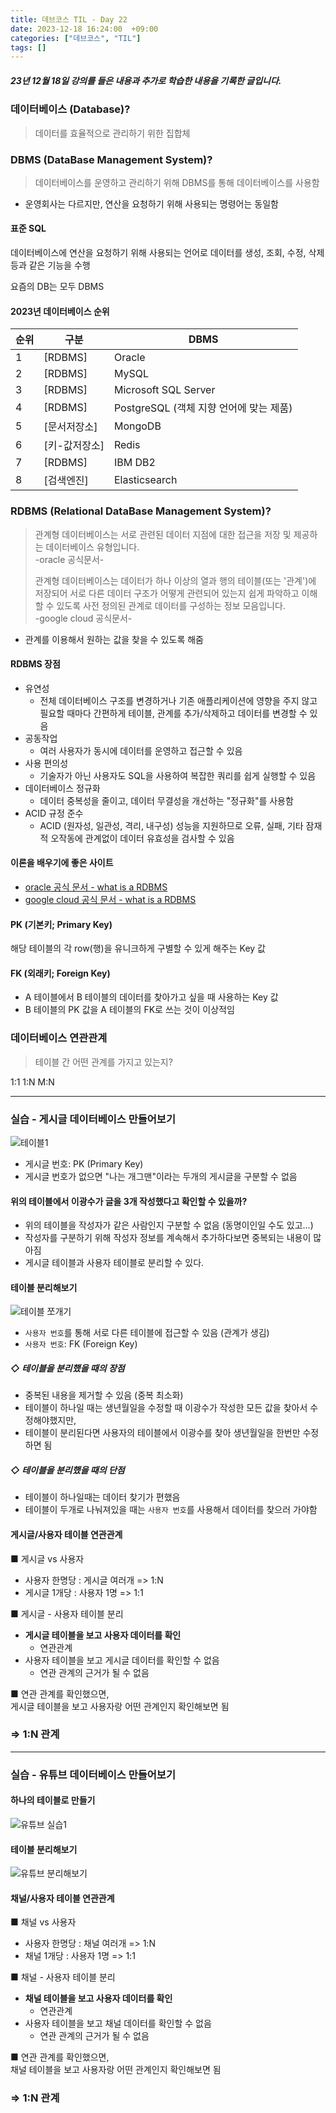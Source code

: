 ```yaml
---
title: 데브코스 TIL - Day 22
date: 2023-12-18 16:24:00  +09:00
categories: ["데브코스", "TIL"]
tags: []
---
```


##### 23년 12월 18일 강의를 들은 내용과 추가로 학습한 내용을 기록한 글입니다.

### 데이터베이스 (Database)?

> 데이터를 효율적으로 관리하기 위한 집합체

### DBMS (DataBase Management System)?

> 데이터베이스를 운영하고 관리하기 위해 DBMS를 통해 데이터베이스를 사용함

- 운영회사는 다르지만, 연산을 요청하기 위해 사용되는 명령어는 동일함

#### 표준 SQL

데이터베이스에 연산을 요청하기 위해 사용되는 언어로 데이터를 생성, 조회, 수정, 삭제 등과 같은 기능을 수행

요즘의 DB는 모두 DBMS

#### 2023년 데이터베이스 순위

| 순위 | 구분          | DBMS                                    |
| ---- | ------------- | --------------------------------------- |
| 1    | [RDBMS]       | Oracle                                  |
| 2    | [RDBMS]       | MySQL                                   |
| 3    | [RDBMS]       | Microsoft SQL Server                    |
| 4    | [RDBMS]       | PostgreSQL (객체 지향 언어에 맞는 제품) |
| 5    | [문서저장소]  | MongoDB                                 |
| 6    | [키-값저장소] | Redis                                   |
| 7    | [RDBMS]       | IBM DB2                                 |
| 8    | [검색엔진]    | Elasticsearch                           |

### RDBMS (Relational DataBase Management System)?

> 관계형 데이터베이스는 서로 관련된 데이터 지점에 대한 접근을 저장 및 제공하는 데이터베이스 유형입니다.  
> -oracle 공식문서-
>
> 관계형 데이터베이스는 데이터가 하나 이상의 열과 행의 테이블(또는 '관계')에 저장되어 서로 다른 데이터 구조가 어떻게 관련되어 있는지 쉽게 파악하고 이해할 수 있도록 사전 정의된 관계로 데이터를 구성하는 정보 모음입니다.  
> -google cloud 공식문서-

- 관계를 이용해서 원하는 값을 찾을 수 있도록 해줌

#### RDBMS 장점

- 유연성
  - 전체 데이터베이스 구조를 변경하거나 기존 애플리케이션에 영향을 주지 않고 필요할 때마다 간편하게 테이블, 관계를 추가/삭제하고 데이터를 변경할 수 있음
- 공동작업
  - 여러 사용자가 동시에 데이터를 운영하고 접근할 수 있음
- 사용 편의성
  - 기술자가 아닌 사용자도 SQL을 사용하여 복잡한 쿼리를 쉽게 실행할 수 있음
- 데이터베이스 정규화
  - 데이터 중복성을 줄이고, 데이터 무결성을 개선하는 "정규화"를 사용함
- ACID 규정 준수
  - ACID (원자성, 일관성, 격리, 내구성) 성능을 지원하므로 오류, 실패, 기타 잠재적 오작동에 관계없이 데이터 유효성을 검사할 수 있음

#### 이론을 배우기에 좋은 사이트

- [oracle 공식 문서 - what is a RDBMS](https://www.oracle.com/kr/database/what-is-a-relational-database/)
- [google cloud 공식 문서 - what is a RDBMS](https://cloud.google.com/learn/what-is-a-relational-database?hl=ko)

#### PK (기본키; Primary Key)

해당 테이블의 각 row(행)을 유니크하게 구별할 수 있게 해주는 Key 값

#### FK (외래키; Foreign Key)

- A 테이블에서 B 테이블의 데이터를 찾아가고 싶을 때 사용하는 Key 값
- B 테이블의 PK 값을 A 테이블의 FK로 쓰는 것이 이상적임

### 데이터베이스 연관관계

> 테이블 간 어떤 관계를 가지고 있는지?

1:1
1:N
M:N

---

### 실습 - 게시글 데이터베이스 만들어보기

![테이블1](https://github.com/hyemin12/hyemin12.github.io/assets/66300732/01b6279f-df6e-4c60-ae9c-a89434a82559)

- 게시글 번호: PK (Primary Key)
- 게시글 번호가 없으면 "나는 개그맨"이라는 두개의 게시글을 구분할 수 없음

#### 위의 테이블에서 이광수가 글을 3개 작성했다고 확인할 수 있을까?

- 위의 테이블을 작성자가 같은 사람인지 구분할 수 없음 (동명이인일 수도 있고...)
- 작성자를 구분하기 위해 작성자 정보를 계속해서 추가하다보면 중복되는 내용이 많아짐
- 게시글 테이블과 사용자 테이블로 분리할 수 있다.

#### 테이블 분리해보기

![테이블 쪼개기](https://github.com/hyemin12/hyemin12.github.io/assets/66300732/a4b6e206-2155-466a-8c31-e1cb65a53bd1)

- `사용자 번호`를 통해 서로 다른 테이블에 접근할 수 있음 (관계가 생김)
- `사용자 번호`: FK (Foreign Key)

##### ◇ 테이블을 분리했을 때의 장점

- 중복된 내용을 제거할 수 있음 (중복 최소화)
- 테이블이 하나일 때는 생년월일을 수정할 때 이광수가 작성한 모든 값을 찾아서 수정해야했지만,
- 테이블이 분리된다면 사용자의 테이블에서 이광수를 찾아 생년월일을 한번만 수정하면 됨

##### ◇ 테이블을 분리했을 때의 단점

- 테이블이 하나일때는 데이터 찾기가 편했음
- 테이블이 두개로 나눠져있을 때는 `사용자 번호`를 사용해서 데이터를 찾으러 가야함

#### 게시글/사용자 테이블 연관관계

■ 게시글 vs 사용자

- 사용자 한명당 : 게시글 여러개 => 1:N
- 게시글 1개당 : 사용자 1명 => 1:1

■ 게시글 - 사용자 테이블 분리

- **게시글 테이블을 보고 사용자 데이터를 확인**
  - 연관관계
- 사용자 테이블을 보고 게시글 데이터를 확인할 수 없음
  - 연관 관계의 근거가 될 수 없음

■ 연관 관계를 확인했으면,  
게시글 테이블을 보고 사용자랑 어떤 관계인지 확인해보면 됨

### => 1:N 관계

---

### 실습 - 유튜브 데이터베이스 만들어보기

#### 하나의 테이블로 만들기

![유튜브 실습1](https://github.com/hyemin12/hyemin12.github.io/assets/66300732/e9efa0d2-9d64-4c87-8fc7-ab300be59eed)

#### 테이블 분리해보기

![유튜브 분리해보기](https://github.com/hyemin12/hyemin12.github.io/assets/66300732/e36f5356-2835-43e2-ac73-f22e498d7042)

#### 채널/사용자 테이블 연관관계

■ 채널 vs 사용자

- 사용자 한명당 : 채널 여러개 => 1:N
- 채널 1개당 : 사용자 1명 => 1:1

■ 채널 - 사용자 테이블 분리

- **채널 테이블을 보고 사용자 데이터를 확인**
  - 연관관계
- 사용자 테이블을 보고 채널 데이터를 확인할 수 없음
  - 연관 관계의 근거가 될 수 없음

■ 연관 관계를 확인했으면,  
채널 테이블을 보고 사용자랑 어떤 관계인지 확인해보면 됨

### => 1:N 관계
